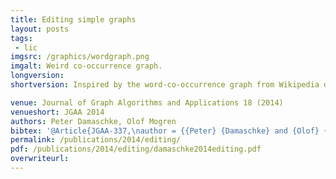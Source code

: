 ```yaml
---
title: Editing simple graphs
layout: posts
tags:
 - lic
imgsrc: /graphics/wordgraph.png
imgalt: Weird co-occurrence graph.
longversion:
shortversion: Inspired by the word-co-occurrence graph from Wikipedia documents, this paper presents an FPT approach to cluster the words.

venue: Journal of Graph Algorithms and Applications 18 (2014)
venueshort: JGAA 2014
authors: Peter Damaschke, Olof Mogren
bibtex: '@Article{JGAA-337,\nauthor = {{Peter} {Damaschke} and {Olof} {Mogren}},\ntitle = {Editing Simple Graphs},\njournal = {Journal of Graph Algorithms and Applications},\nyear = {2014},\nvolume = {18},\nnumber = {4},\npages = {557--576},\ndoi = {10.7155/jgaa.00337}\n}'
permalink: /publications/2014/editing/
pdf: /publications/2014/editing/damaschke2014editing.pdf
overwriteurl: 
---
```


